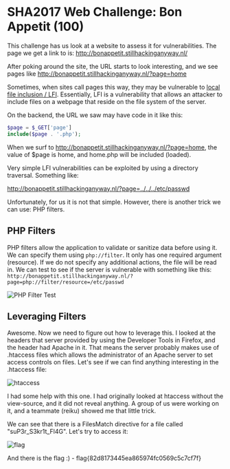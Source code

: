 # SHA2017 Web Challenge: Bon Appetit (100)

This challenge has us look at a website to assess it for vulnerabilities.  The page we get a link to is: http://bonappetit.stillhackinganyway.nl/

After poking around the site, the URL starts to look interesting, and we see pages like http://bonappetit.stillhackinganyway.nl/?page=home

Sometimes, when sites call pages this way, they may be vulnerable to [local file inclusion / LFI](https://www.acunetix.com/blog/articles/local-file-inclusion-lfi/).  Essentially, LFI is a vulnerability that allows an attacker to include files on a webpage that reside on the file system of the server.

On the backend, the URL we saw may have code in it like this:
```php
$page = $_GET['page']
include($page . '.php');
```

When we surf to http://bonappetit.stillhackinganyway.nl/?page=home, the value of $page is home, and home.php will be included (loaded).

Very simple LFI vulnerabilities can be exploited by using a directory traversal. Something like:

http://bonappetit.stillhackinganyway.nl/?page=../../../etc/passwd

Unfortunately, for us it is not that simple.  However, there is another trick we can use: PHP filters.

## PHP Filters
PHP filters allow the application to validate or sanitize data before using it.  We can specify them using ```php://filter```.  It only has one required argument (resource).  If we do not specify any additional actions, the file will be read in.  We can test to see if the server is vulnerable with something like this:
```http://bonappetit.stillhackinganyway.nl/?page=php://filter/resource=/etc/passwd```

![PHP Filter Test](https://github.com/AttackZero/ctf_writeups/blob/master/sha_2017/web_100_bon_appetit/images/resource_etc_password.png)

## Leveraging Filters
Awesome.  Now we need to figure out how to leverage this.  I looked at the headers that server provided by using the Developer Tools in Firefox, and the header had Apache in it.  That means the server probably makes use of .htaccess files which allows the administrator of an Apache server to set access controls on files.  Let's see if we can find anything interesting in the .htaccess file:

![htaccess](https://github.com/AttackZero/ctf_writeups/blob/master/sha_2017/web_100_bon_appetit/images/htaccess.png)

I had some help with this one.  I had originally looked at htaccess without the view-source, and it did not reveal anything.  A group of us were working on it, and a teammate (reiku) showed me that little trick.

We can see that there is a FilesMatch directive for a file called "suP3r_S3kr1t_Fl4G".  Let's try to access it:

![flag](https://github.com/AttackZero/ctf_writeups/blob/master/sha_2017/web_100_bon_appetit/images/htaccess.png)

And there is the flag :) - flag{82d8173445ea865974fc0569c5c7cf7f}
